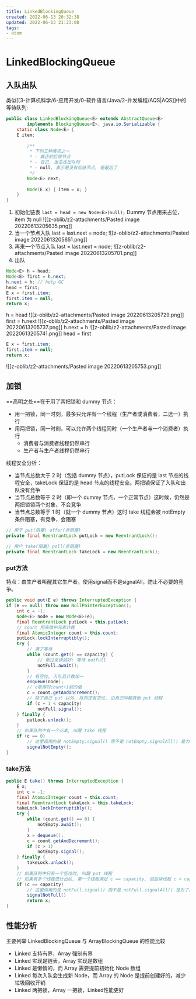 ```yaml
---
title: LinkedBlockingQueue
created: 2022-06-13 20:32:38
updated: 2022-06-13 21:23:08
tags: 
- atom
---
```

# LinkedBlockingQueue

## 入队出队

类似[[3-计算机科学/6-应用开发/0-软件语言/Java/2-并发编程/AQS|AQS]]中的等待队列:

```java
public class LinkedBlockingQueue<E> extends AbstractQueue<E>
        implements BlockingQueue<E>, java.io.Serializable {
    static class Node<E> {
    E item;
 
        /**
         * 下列三种情况之一
         * - 真正的后继节点
         * - 自己, 发生在出队时
         * - null, 表示是没有后继节点, 是最后了
         */
        Node<E> next;
 
        Node(E x) { item = x; }
    }
}
```

1. 初始化链表 `last = head = new Node<E>(null);` Dummy 节点用来占位，item 为 null
![[z-oblib/z2-attachments/Pasted image 20220613205635.png]]
2. 当一个节点入队 last = last.next = node;
![[z-oblib/z2-attachments/Pasted image 20220613205651.png]]
3. 再来一个节点入队 last = last.next = node;
![[z-oblib/z2-attachments/Pasted image 20220613205701.png]]
4. 出队
```java
Node<E> h = head;
Node<E> first = h.next;
h.next = h; // help GC
head = first;
E x = first.item;
first.item = null;
return x;
```
h = head
![[z-oblib/z2-attachments/Pasted image 20220613205729.png]]
first = h.next
![[z-oblib/z2-attachments/Pasted image 20220613205737.png]]
h.next = h
![[z-oblib/z2-attachments/Pasted image 20220613205741.png]]
head = first
```java
E x = first.item;
first.item = null;
return x;
```
![[z-oblib/z2-attachments/Pasted image 20220613205753.png]]

## 加锁

==高明之处==在于用了两把锁和 dummy 节点：
- 用一把锁，同一时刻，最多只允许有一个线程（生产者或消费者，二选一）执行
- 用两把锁，同一时刻，可以允许两个线程同时（一个生产者与一个消费者）执行
	- 消费者与消费者线程仍然串行
	- 生产者与生产者线程仍然串行

线程安全分析：
- 当节点总数大于 2 时（包括 dummy 节点），putLock 保证的是 last 节点的线程安全，takeLock 保证的是 head 节点的线程安全。两把锁保证了入队和出队没有竞争
- 当节点总数等于 2 时（即一个 dummy 节点，一个正常节点）这时候，仍然是两把锁锁两个对象，不会竞争
- 当节点总数等于 1 时（就一个 dummy 节点）这时 take 线程会被 notEmpty 条件阻塞，有竞争，会阻塞

```java
// 用于 put(阻塞) offer(非阻塞)
private final ReentrantLock putLock = new ReentrantLock();
 
// 用户 take(阻塞) poll(非阻塞)
private final ReentrantLock takeLock = new ReentrantLock();
```

### put方法

特点：由生产者叫醒其它生产者，使用signal而不是signalAll，防止不必要的竞争。

```java
public void put(E e) throws InterruptedException {
if (e == null) throw new NullPointerException();
    int c = -1;
    Node<E> node = new Node<E>(e);
    final ReentrantLock putLock = this.putLock;
    // count 用来维护元素计数
    final AtomicInteger count = this.count;
    putLock.lockInterruptibly();
    try {
        // 满了等待
        while (count.get() == capacity) {
            // 倒过来读就好: 等待 notFull
            notFull.await();
        }
        // 有空位, 入队且计数加一
        enqueue(node);
        // c取得时count+1前的值
        c = count.getAndIncrement();  
        // 除了自己 put 以外, 队列还有空位, 由自己叫醒其他 put 线程
        if (c + 1 < capacity)
            notFull.signal();
    } finally {
        putLock.unlock();
    }
    // 如果队列中有一个元素, 叫醒 take 线程
    if (c == 0)
        // 这里调用的是 notEmpty.signal() 而不是 notEmpty.signalAll() 是为了减少竞争
        signalNotEmpty();
}
```

### take方法

```java
public E take() throws InterruptedException {
    E x;
    int c = -1;
    final AtomicInteger count = this.count;
    final ReentrantLock takeLock = this.takeLock;
    takeLock.lockInterruptibly();
    try {
        while (count.get() == 0) {
            notEmpty.await();
        }
        x = dequeue();
        c = count.getAndDecrement();
        if (c > 1)
            notEmpty.signal();
    } finally {
        takeLock.unlock();
    }
    // 如果队列中只有一个空位时, 叫醒 put 线程
    // 如果有多个线程进行出队, 第一个线程满足 c == capacity, 但后续线程 c < capacity
    if (c == capacity)
        // 这里调用的是 notFull.signal() 而不是 notFull.signalAll() 是为了减少竞争
        signalNotFull()
        return x;
}
```

## 性能分析

主要列举 LinkedBlockingQueue 与 ArrayBlockingQueue 的性能比较
- Linked 支持有界，Array 强制有界
- Linked 实现是链表，Array 实现是数组
- Linked 是懒惰的，而 Array 需要提前初始化 Node 数组
- Linked 每次入队会生成新 Node，而 Array 的 Node 是提前创建好的，减少垃圾回收开销
- Linked 两把锁，Array 一把锁，Linked性能更好